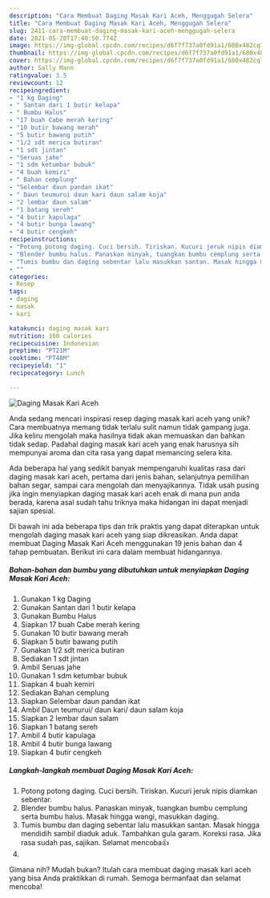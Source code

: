 ```yaml
---
description: "Cara Membuat Daging Masak Kari Aceh, Menggugah Selera"
title: "Cara Membuat Daging Masak Kari Aceh, Menggugah Selera"
slug: 2411-cara-membuat-daging-masak-kari-aceh-menggugah-selera
date: 2021-05-20T17:40:50.774Z
image: https://img-global.cpcdn.com/recipes/d6f7f737a0fd91a1/680x482cq70/daging-masak-kari-aceh-foto-resep-utama.jpg
thumbnail: https://img-global.cpcdn.com/recipes/d6f7f737a0fd91a1/680x482cq70/daging-masak-kari-aceh-foto-resep-utama.jpg
cover: https://img-global.cpcdn.com/recipes/d6f7f737a0fd91a1/680x482cq70/daging-masak-kari-aceh-foto-resep-utama.jpg
author: Sally Mann
ratingvalue: 3.5
reviewcount: 12
recipeingredient:
- "1 kg Daging"
- " Santan dari 1 butir kelapa"
- " Bumbu Halus"
- "17 buah Cabe merah kering"
- "10 butir bawang merah"
- "5 butir bawang putih"
- "1/2 sdt merica butiran"
- "1 sdt jintan"
- "Seruas jahe"
- "1 sdm ketumbar bubuk"
- "4 buah kemiri"
- " Bahan cemplung"
- "Selembar daun pandan ikat"
- " Daun teumurui daun kari daun salam koja"
- "2 lembar daun salam"
- "1 batang sereh"
- "4 butir kapulaga"
- "4 butir bunga lawang"
- "4 butir cengkeh"
recipeinstructions:
- "Potong potong daging. Cuci bersih. Tiriskan. Kucuri jeruk nipis diamkan sebentar."
- "Blender bumbu halus. Panaskan minyak, tuangkan bumbu cemplung serta bumbu halus. Masak hingga wangi, masukkan daging."
- "Tumis bumbu dan daging sebentar lalu masukkan santan. Masak hingga mendidih sambil diaduk aduk. Tambahkan gula garam. Koreksi rasa. Jika rasa sudah pas, sajikan. Selamat mencoba👍"
- ""
categories:
- Resep
tags:
- daging
- masak
- kari

katakunci: daging masak kari 
nutrition: 160 calories
recipecuisine: Indonesian
preptime: "PT21M"
cooktime: "PT48M"
recipeyield: "1"
recipecategory: Lunch

---
```



![Daging Masak Kari Aceh](https://img-global.cpcdn.com/recipes/d6f7f737a0fd91a1/680x482cq70/daging-masak-kari-aceh-foto-resep-utama.jpg)

Anda sedang mencari inspirasi resep daging masak kari aceh yang unik? Cara membuatnya memang tidak terlalu sulit namun tidak gampang juga. Jika keliru mengolah maka hasilnya tidak akan memuaskan dan bahkan tidak sedap. Padahal daging masak kari aceh yang enak harusnya sih mempunyai aroma dan cita rasa yang dapat memancing selera kita.

Ada beberapa hal yang sedikit banyak mempengaruhi kualitas rasa dari daging masak kari aceh, pertama dari jenis bahan, selanjutnya pemilihan bahan segar, sampai cara mengolah dan menyajikannya. Tidak usah pusing jika ingin menyiapkan daging masak kari aceh enak di mana pun anda berada, karena asal sudah tahu triknya maka hidangan ini dapat menjadi sajian spesial.




Di bawah ini ada beberapa tips dan trik praktis yang dapat diterapkan untuk mengolah daging masak kari aceh yang siap dikreasikan. Anda dapat membuat Daging Masak Kari Aceh menggunakan 19 jenis bahan dan 4 tahap pembuatan. Berikut ini cara dalam membuat hidangannya.

<!--inarticleads1-->

##### Bahan-bahan dan bumbu yang dibutuhkan untuk menyiapkan Daging Masak Kari Aceh:

1. Gunakan 1 kg Daging
1. Gunakan  Santan dari 1 butir kelapa
1. Gunakan  Bumbu Halus
1. Siapkan 17 buah Cabe merah kering
1. Gunakan 10 butir bawang merah
1. Siapkan 5 butir bawang putih
1. Gunakan 1/2 sdt merica butiran
1. Sediakan 1 sdt jintan
1. Ambil Seruas jahe
1. Gunakan 1 sdm ketumbar bubuk
1. Siapkan 4 buah kemiri
1. Sediakan  Bahan cemplung
1. Siapkan Selembar daun pandan ikat
1. Ambil  Daun teumurui/ daun kari/ daun salam koja
1. Siapkan 2 lembar daun salam
1. Siapkan 1 batang sereh
1. Ambil 4 butir kapulaga
1. Ambil 4 butir bunga lawang
1. Siapkan 4 butir cengkeh




<!--inarticleads2-->

##### Langkah-langkah membuat Daging Masak Kari Aceh:

1. Potong potong daging. Cuci bersih. Tiriskan. Kucuri jeruk nipis diamkan sebentar.
1. Blender bumbu halus. Panaskan minyak, tuangkan bumbu cemplung serta bumbu halus. Masak hingga wangi, masukkan daging.
1. Tumis bumbu dan daging sebentar lalu masukkan santan. Masak hingga mendidih sambil diaduk aduk. Tambahkan gula garam. Koreksi rasa. Jika rasa sudah pas, sajikan. Selamat mencoba👍
1. 




Gimana nih? Mudah bukan? Itulah cara membuat daging masak kari aceh yang bisa Anda praktikkan di rumah. Semoga bermanfaat dan selamat mencoba!
